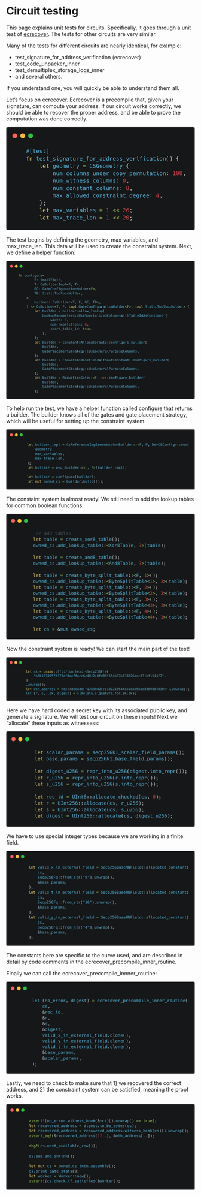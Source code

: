 # Circuit testing

This page explains unit tests for circuits. Specifically, it goes through a unit test of [ecrecover](https://github.com/matter-labs/era-zkevm_circuits/blob/4fba537ccecc238e2da9c80844dc8c185e42466f/src/ecrecover/mod.rs#L796). The tests for other circuits are very similar.

Many of the tests for different circuits are nearly identical, for example:

- test_signature_for_address_verification (ecrecover)
- test_code_unpacker_inner
- test_demultiplex_storage_logs_inner
- and several others.

If you understand one, you will quickly be able to understand them all.

Let’s focus on ecrecover. Ecrecover is a precompile that, given your signature, can compute your address. If our circuit works correctly, we should be able to recover the proper address, and be able to prove the computation was done correctly.

![Contest(4).png](Circuit%20testing/Contest(4).png)

The test begins by defining the geometry, max_variables, and max_trace_len. This data will be used to create the constraint system. Next, we define a helper function:

![Contest(5).png](Circuit%20testing/Contest(5).png)

To help run the test, we have a helper function called configure that returns a builder. The builder knows all of the gates and gate placement strategy, which will be useful for setting up the constraint system.

![Contest(6).png](Circuit%20testing/Contest(6).png)

The constaint system is almost ready! We still need to add the lookup tables for common boolean functions:

![Contest(7).png](Circuit%20testing/Contest(7).png)

Now the constraint system is ready! We can start the main part of the test!

![Contest(8).png](Circuit%20testing/Contest(8).png)

Here we have hard coded a secret key with its associated public key, and generate a signature. We will test our circuit on these inputs! Next we “allocate” these inputs as witnessess:

![Contest(9).png](Circuit%20testing/Contest(9).png)

We have to use special integer types because we are working in a finite field. 

![Contest(10).png](Circuit%20testing/Contest(10).png)

The constants here are specific to the curve used, and are described in detail by code comments in the ecrecover_precompile_inner_routine.

Finally we can call the ecrecover_precompile_innner_routine:

![Contest(11).png](Circuit%20testing/Contest(11).png)

Lastly, we need to check to make sure that 1) we recovered the correct address, and 2) the constraint system can be satisfied, meaning the proof works.

![Contest(12).png](Circuit%20testing/Contest(12).png)
